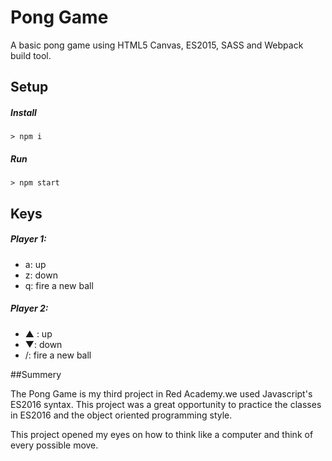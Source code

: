 # Pong Game

A basic pong game using HTML5 Canvas, ES2015, SASS and Webpack build tool.

## Setup

##### Install

`> npm i`

##### Run

`> npm start`

## Keys

##### Player 1:
* a: up
* z: down
* q: fire a new ball

##### Player 2:
* ▲ : up
* ▼: down
* /: fire a new ball

##Summery

The Pong Game is my third project in Red Academy.we used Javascript's ES2016 syntax. This project was a great opportunity to practice the classes in ES2016 and the object oriented programming style.

This project opened my eyes on how to think like a computer and think of every possible move.
